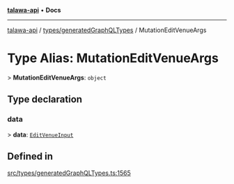 [**talawa-api**](../../../README.md) • **Docs**

***

[talawa-api](../../../modules.md) / [types/generatedGraphQLTypes](../README.md) / MutationEditVenueArgs

# Type Alias: MutationEditVenueArgs

\> **MutationEditVenueArgs**: `object`

## Type declaration

### data

\> **data**: [`EditVenueInput`](EditVenueInput.md)

## Defined in

[src/types/generatedGraphQLTypes.ts:1565](https://github.com/PalisadoesFoundation/talawa-api/blob/f9e8275b1ddff2d3edcec79ee3b37c07998f6cc3/src/types/generatedGraphQLTypes.ts#L1565)
